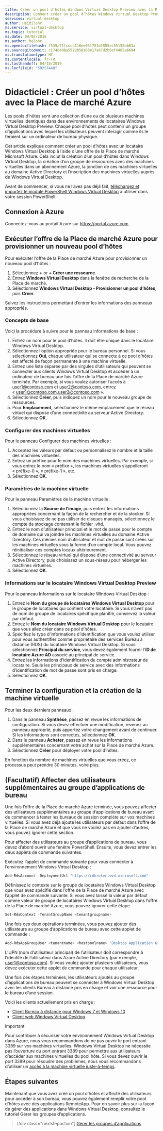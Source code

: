 ```yaml
---
title: Créer un pool d’hôtes Windows Virtual Desktop Preview avec la Place de marché Azure - Azure
description: Comment créer un pool d’hôtes Windows Virtual Desktop Preview avec la Place de marché Azure.
services: virtual-desktop
author: Heidilohr
ms.service: virtual-desktop
ms.topic: tutorial
ms.date: 04/05/2019
ms.author: helohr
ms.openlocfilehash: f539a71fccca116ee031781df855ec55158eb63a
ms.sourcegitcommit: c174d408a5522b58160e17a87d2b6ef4482a6694
ms.translationtype: HT
ms.contentlocale: fr-FR
ms.lasthandoff: 04/18/2019
ms.locfileid: "59257448"
---
```

# <a name="tutorial-create-a-host-pool-with-azure-marketplace"></a>Didacticiel : Créer un pool d’hôtes avec la Place de marché Azure

Les pools d’hôtes sont une collection d’une ou de plusieurs machines virtuelles identiques dans des environnements de locataires Windows Virtual Desktop Preview. Chaque pool d’hôtes peut contenir un groupe d’applications avec lequel les utilisateurs peuvent interagir comme ils le feraient sur un ordinateur de bureau physique.

Cet article explique comment créer un pool d’hôtes avec un locataire Windows Virtual Desktop à l’aide d’une offre de la Place de marché Microsoft Azure. Cela inclut la création d’un pool d’hôtes dans Windows Virtual Desktop, la création d’un groupe de ressources avec des machines virtuelles dans un abonnement Azure, la jonction de ces machines virtuelles au domaine Active Directory et l’inscription des machines virtuelles auprès de Windows Virtual Desktop.

Avant de commencer, si vous ne l’avez pas déjà fait, [téléchargez et importez le module PowerShell Windows Virtual Desktop](https://docs.microsoft.com/powershell/windows-virtual-desktop/overview) à utiliser dans votre session PowerShell.

## <a name="sign-in-to-azure"></a>Connexion à Azure

Connectez-vous au portail Azure sur <https://portal.azure.com>.

## <a name="run-the-azure-marketplace-offering-to-provision-a-new-host-pool"></a>Exécuter l’offre de la Place de marché Azure pour provisionner un nouveau pool d’hôtes

Pour exécuter l’offre de la Place de marché Azure pour provisionner un nouveau pool d’hôtes :

1. Sélectionnez **+** or **+ Créer une ressource**.
2. Entrez **Windows Virtual Desktop** dans la fenêtre de recherche de la Place de marché.
3. Sélectionnez **Windows Virtual Desktop - Provisionner un pool d’hôtes**, puis **Créer**.

Suivez les instructions permettant d’entrer les informations des panneaux appropriés.

### <a name="basics"></a>Concepts de base

Voici la procédure à suivre pour le panneau Informations de base :

1. Entrez un nom pour le pool d’hôtes. Il doit être unique dans le locataire Windows Virtual Desktop.
2. Sélectionnez l’option appropriée pour le bureau personnel. Si vous sélectionnez **Oui**, chaque utilisateur qui se connecte à ce pool d’hôtes est affecté de façon permanente à une machine virtuelle.
3. Entrez une liste séparée par des virgules d’utilisateurs qui peuvent se connecter aux clients Windows Virtual Desktop et accéder à un ordinateur de bureau une fois l’offre de la Place de marché Azure terminée. Par exemple, si vous voulez autoriser l’accès à user1@contoso.com et user2@contoso.com, entrez « user1@contoso.com,user2@contoso.com ».
4. Sélectionnez **Créer**, puis indiquez un nom pour le nouveau groupe de ressources.
5. Pour **Emplacement**, sélectionnez le même emplacement que le réseau virtuel qui dispose d’une connectivité au serveur Active Directory.
6. Sélectionnez **OK**.

### <a name="configure-virtual-machines"></a>Configurer des machines virtuelles

Pour le panneau Configurer des machines virtuelles :

1. Acceptez les valeurs par défaut ou personnalisez le nombre et la taille des machines virtuelles.
2. Entrez un préfixe pour le nom des machines virtuelles. Par exemple, si vous entrez le nom « préfixe », les machines virtuelles s’appelleront « préfixe-0 », « préfixe-1 », etc.
3. Sélectionnez **OK**.

### <a name="virtual-machine-settings"></a>Paramètres de la machine virtuelle

Pour le panneau Paramètres de la machine virtuelle :

1. Sélectionnez la **Source de l’image**, puis entrez les informations appropriées concernant la façon de la rechercher et de la stocker. Si vous choisissez de ne pas utiliser de disques managés, sélectionnez le compte de stockage contenant le fichier .vhd.
2. Entrez le nom d’utilisateur principal et le mot de passe pour le compte de domaine qui va joindre les machines virtuelles au domaine Active Directory. Ces mêmes nom d’utilisateur et mot de passe sont créés sur les machines virtuelles sous la forme d’un compte local. Vous pouvez réinitialiser ces comptes locaux ultérieurement.
3. Sélectionnez le réseau virtuel qui dispose d’une connectivité au serveur Active Directory, puis choisissez un sous-réseau pour héberger les machines virtuelles.
4. Sélectionnez **OK**.

### <a name="windows-virtual-desktop-preview-tenant-information"></a>Informations sur le locataire Windows Virtual Desktop Preview

Pour le panneau Informations sur le locataire Windows Virtual Desktop :

1. Entrez le **Nom du groupe de locataires Windows Virtual Desktop** pour le groupe de locataires qui contient votre locataire. Si vous n’avez pas de nom de groupe de locataires spécifique planifié, conservez la valeur par défaut.
2. Entrez le **Nom du locataire Windows Virtual Desktop** pour le locataire que vous allez créer dans ce pool d’hôtes.
3. Spécifiez le type d’informations d’identification que vous voulez utiliser pour vous authentifier comme propriétaire des services Bureau à distance (RDS) du locataire Windows Virtual Desktop. Si vous sélectionnez **Principal du service**, vous devez également fournir l’**ID de locataire Azure AD** associé au principal de service.
4. Entrez les informations d’identification du compte administrateur de locataire. Seuls les principaux de service avec des informations d’identification de mot de passe sont pris en charge.
5. Sélectionnez **OK**.

## <a name="complete-setup-and-create-the-virtual-machine"></a>Terminer la configuration et la création de la machine virtuelle

Pour les deux derniers panneaux :

1. Dans le panneau **Synthèse**, passez en revue les informations de configuration. Si vous devez effectuer une modification, revenez au panneau approprié, puis apportez votre changement avant de continuer. Si les informations sont correctes, sélectionnez **OK**.
2. Dans le panneau **Acheter**, passez en revue les informations supplémentaires concernant votre achat sur la Place de marché Azure.
3. Sélectionnez **Créer** pour déployer votre pool d’hôtes.

En fonction du nombre de machines virtuelles que vous créez, ce processus peut prendre 30 minutes, voire plus.

## <a name="optional-assign-additional-users-to-the-desktop-application-group"></a>(Facultatif) Affecter des utilisateurs supplémentaires au groupe d’applications de bureau

Une fois l’offre de la Place de marché Azure terminée, vous pouvez affecter des utilisateurs supplémentaires au groupe d’applications de bureau avant de commencer à tester les bureaux de session complète sur vos machines virtuelles. Si vous avez déjà ajouté les utilisateurs par défaut dans l’offre de la Place de marché Azure et que vous ne voulez pas en ajouter d’autres, vous pouvez ignorer cette section.

Pour affecter des utilisateurs au groupe d’applications de bureau, vous devez d’abord ouvrir une fenêtre PowerShell. Ensuite, vous devez entrer les deux applets de commande suivantes.

Exécutez l’applet de commande suivante pour vous connecter à l’environnement Windows Virtual Desktop :

```powershell
Add-RdsAccount -DeploymentUrl "https://rdbroker.wvd.microsoft.com"
```

Définissez le contexte sur le groupe de locataires Windows Virtual Desktop que vous avez spécifié dans l’offre de la Place de marché Azure avec l’applet de commande suivante. Si vous avez laissé la valeur par défaut comme valeur de groupe de locataires Windows Virtual Desktop dans l’offre de la Place de marché Azure, vous pouvez ignorer cette étape.

```powershell
Set-RdsContext -TenantGroupName <tenantgroupname>
```

Une fois ces deux opérations terminées, vous pouvez ajouter des utilisateurs au groupe d’applications de bureau avec cette applet de commande :

```powershell
Add-RdsAppGroupUser <tenantname> <hostpoolname> "Desktop Application Group" -UserPrincipalName <userupn>
```

L’UPN (nom d’utilisateur principal) de l’utilisateur doit correspondre à l’identité de l’utilisateur dans Azure Active Directory (par exemple, user1@contoso.com). Si vous voulez ajouter plusieurs utilisateurs, vous devez exécuter cette applet de commande pour chaque utilisateur.

Une fois ces étapes terminées, les utilisateurs ajoutés au groupe d’applications de bureau peuvent se connecter à Windows Virtual Desktop avec les clients Bureau à distance pris en charge et voir une ressource pour le bureau d’une session.

Voici les clients actuellement pris en charge :

- [Client Bureau à distance pour Windows 7 et Windows 10](connect-windows-7-and-10.md)
- [Client web Windows Virtual Desktop](connect-web.md)

>[!IMPORTANT]
>Pour contribuer à sécuriser votre environnement Windows Virtual Desktop dans Azure, nous vous recommandons de ne pas ouvrir le port entrant 3389 sur vos machines virtuelles. Windows Virtual Desktop ne nécessite pas l’ouverture du port entrant 3389 pour permettre aux utilisateurs d’accéder aux machines virtuelles du pool hôte. Si vous devez ouvrir le port 3389 pour résoudre des problèmes, nous vous recommandons d’utiliser un [accès à la machine virtuelle juste-à-temps](https://docs.microsoft.com/en-us/azure/security-center/security-center-just-in-time).

## <a name="next-steps"></a>Étapes suivantes

Maintenant que vous avez créé un pool d’hôtes et affecté des utilisateurs pour accéder à son bureau, vous pouvez également remplir votre pool d’hôtes avec des applications RemoteApp. Pour en savoir plus sur la façon de gérer des applications dans Windows Virtual Desktop, consultez le tutoriel Gérer les groupes d’applications.

> [!div class="nextstepaction"]
> [Gérer les groupes d’applications](./manage-app-groups.md)
